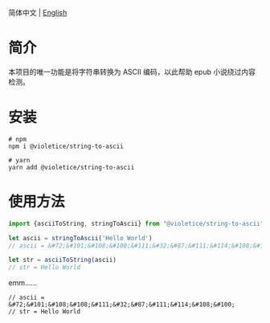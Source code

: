<!-- 
Copyright © 2025 Violet_Ice紫冰

Distributed under MIT license.
See file LICENSE for detail or copy at https://mit-license.org/
-->

简体中文 | [English](./readme.en.md)

# 简介
本项目的唯一功能是将字符串转换为 ASCII 编码，以此帮助 epub 小说绕过内容检测。

# 安装
```shell
# npm
npm i @violetice/string-to-ascii

# yarn
yarn add @violetice/string-to-ascii
```

# 使用方法

```js
import {asciiToString, stringToAscii} from "@violetice/string-to-ascii";

let ascii = stringToAscii('Hello World')
// ascii = &#72;&#101;&#108;&#108;&#111;&#32;&#87;&#111;&#114;&#108;&#100;

let str = asciiToString(ascii)
// str = Hello World
```
emm……
```
// ascii = &#72;&#101;&#108;&#108;&#111;&#32;&#87;&#111;&#114;&#108;&#100;
// str = Hello World
```
